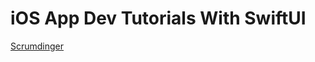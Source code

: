 # iOS App Dev Tutorials With SwiftUI

[Scrumdinger](https://developer.apple.com/tutorials/app-dev-training/getting-started-with-scrumdinger)
